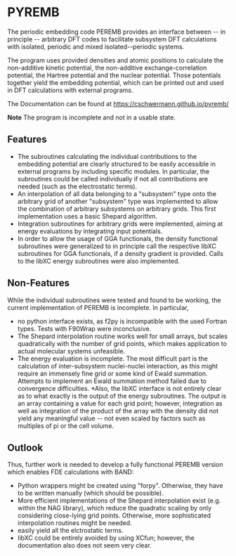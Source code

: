 # PYREMB

The periodic embedding code PEREMB provides an interface between -- in principle -- arbitrary DFT codes to facilitate subsystem DFT calculations with isolated, periodic and mixed isolated--periodic systems.

The program uses provided densities and atomic positions to calculate the non-additive kinetic potential, the non-additive exchange-correlation potential, the Hartree potential and the nuclear potential. Those potentials together yield the embedding potential, which can be printed out and used in DFT calculations with external programs.

The Documentation can be found at https://cschwermann.github.io/pyremb/

**Note** The program is incomplete and not in a usable state. 

## Features
 * The subroutines calculating the individual contributions to the embedding potential are clearly structured to be easily accessible in external programs by including specific modules. In particular, the subroutines could be called individually if not all contributions are needed (such as the electrostatic terms).
 * An interpolation of all data belonging to a "subsystem" type onto the arbitrary grid of another "subsystem" type was implemented to allow the combination of arbitrary subsystems on arbitrary grids. This first implementation uses a basic Shepard algorithm.
 * Integration subroutines for arbitrary grids were implemented, aiming at energy evaluations by integrating input potentials.
 * In order to allow the usage of GGA functionals, the density functional subroutines were generalized to in principle call the respective libXC subroutines for GGA functionals, if a density gradient is provided. Calls to the libXC energy subroutines were also implemented.    

## Non-Features
While the individual subroutines were tested and found to be working, the current implementation of PEREMB is incomplete. In particular, 
 * no python interface exists, as f2py is incompatible with the used Fortran types. Tests with F90Wrap were inconclusive.
 * The Shepard interpolation routine works well for small arrays, but scales quadratically with the number of grid points, which makes application to actual molecular systems unfeasible. 
 * The energy evaluation is incomplete. The most difficult part is the calculation of inter-subsystem nuclei-nuclei interaction, as this might require an immensely fine grid or some kind of Ewald summation. Attempts to implement an Ewald summation method failed due to convergence difficulties.
 *Also, the libXC interface is not entirely clear as to what exactly is the output of the energy subroutines. The output is an array containing a value for each grid point; however, integration as well as integration of the product of the array with the density did not yield any meaningful value -- not even scaled by factors such as multiples of pi or the cell volume.  

## Outlook 
Thus, further work is needed to develop a fully functional PEREMB version which enables FDE calculations with BAND:
 * Python wrappers might be created using "forpy". Otherwise, they have to be written manually (which should be possible).
 * More efficient implementations  of the Shepard interpolation exist  (e.g. within the NAG library), which reduce the quadratic scaling by only considering close-lying grid points. Otherwise, more sophisticated interpolation routines might be needed.
 * easily yield all the elctrostatic terms. 
 * libXC could be entirely avoided by using XCfun; however, the documentation also does not seem very clear.
